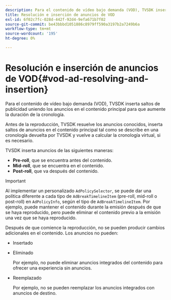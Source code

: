 ```yaml
---
description: Para el contenido de vídeo bajo demanda (VOD), TVSDK inserta saltos de publicidad uniendo los anuncios en el contenido principal para que aumente la duración de la cronología.
title: Resolución e inserción de anuncios de VOD
exl-id: 6f02c7fc-028d-442f-92d4-9efa671b7f02
source-git-commit: be43bbbd1051886c8979ff590a3197b2a7249b6a
workflow-type: tm+mt
source-wordcount: '195'
ht-degree: 0%

---
```


# Resolución e inserción de anuncios de VOD{#vod-ad-resolving-and-insertion}

Para el contenido de vídeo bajo demanda (VOD), TVSDK inserta saltos de publicidad uniendo los anuncios en el contenido principal para que aumente la duración de la cronología.

Antes de la reproducción, TVSDK resuelve los anuncios conocidos, inserta saltos de anuncios en el contenido principal tal como se describe en una cronología devuelta por TVSDK y vuelve a calcular la cronología virtual, si es necesario.

TVSDK inserta anuncios de las siguientes maneras:

* **Pre-roll**, que se encuentra antes del contenido.
* **Mid-roll**, que se encuentra en el contenido.
* **Post-roll**, que va después del contenido.

>[!IMPORTANT]
>
>Al implementar un personalizado `AdPolicySelector`, se puede dar una política diferente a cada tipo de `AdBreakTimelineItem` (pre-roll, mid-roll o post-roll) en `AdPolicyInfo`, según el tipo de `AdBreakTimelineItem`. Por ejemplo, puede mantener el contenido durante la emisión después de que se haya reproducido, pero puede eliminar el contenido previo a la emisión una vez que se haya reproducido.

Después de que comience la reproducción, no se pueden producir cambios adicionales en el contenido. Los anuncios no pueden:

* Insertado
* Eliminado

   Por ejemplo, no puede eliminar anuncios integrados del contenido para ofrecer una experiencia sin anuncios.
* Reemplazado

   Por ejemplo, no se pueden reemplazar los anuncios integrados con anuncios de destino.
